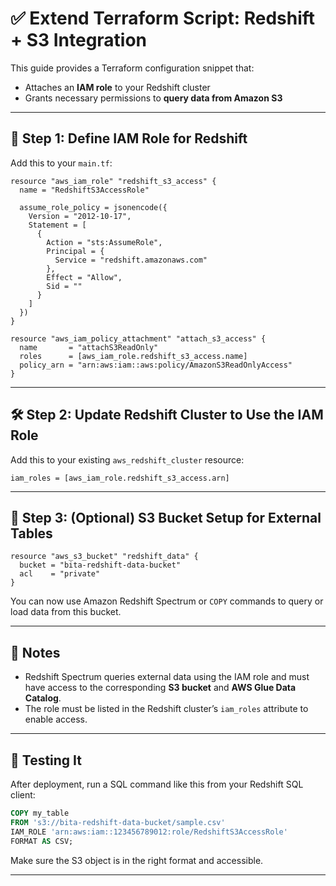 
# ✅ Extend Terraform Script: Redshift + S3 Integration

This guide provides a Terraform configuration snippet that:

- Attaches an **IAM role** to your Redshift cluster
- Grants necessary permissions to **query data from Amazon S3**

---

## 🔐 Step 1: Define IAM Role for Redshift

Add this to your `main.tf`:

```hcl
resource "aws_iam_role" "redshift_s3_access" {
  name = "RedshiftS3AccessRole"

  assume_role_policy = jsonencode({
    Version = "2012-10-17",
    Statement = [
      {
        Action = "sts:AssumeRole",
        Principal = {
          Service = "redshift.amazonaws.com"
        },
        Effect = "Allow",
        Sid = ""
      }
    ]
  })
}

resource "aws_iam_policy_attachment" "attach_s3_access" {
  name       = "attachS3ReadOnly"
  roles      = [aws_iam_role.redshift_s3_access.name]
  policy_arn = "arn:aws:iam::aws:policy/AmazonS3ReadOnlyAccess"
}
```

---

## 🛠 Step 2: Update Redshift Cluster to Use the IAM Role

Add this to your existing `aws_redshift_cluster` resource:

```hcl
iam_roles = [aws_iam_role.redshift_s3_access.arn]
```

---

## 📂 Step 3: (Optional) S3 Bucket Setup for External Tables

```hcl
resource "aws_s3_bucket" "redshift_data" {
  bucket = "bita-redshift-data-bucket"
  acl    = "private"
}
```

You can now use Amazon Redshift Spectrum or `COPY` commands to query or load data from this bucket.

---

## 📌 Notes

- Redshift Spectrum queries external data using the IAM role and must have access to the corresponding **S3 bucket** and **AWS Glue Data Catalog**.
- The role must be listed in the Redshift cluster’s `iam_roles` attribute to enable access.

---

## 🧪 Testing It

After deployment, run a SQL command like this from your Redshift SQL client:

```sql
COPY my_table
FROM 's3://bita-redshift-data-bucket/sample.csv'
IAM_ROLE 'arn:aws:iam::123456789012:role/RedshiftS3AccessRole'
FORMAT AS CSV;
```

Make sure the S3 object is in the right format and accessible.

---
